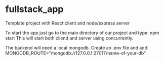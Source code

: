 # fullstack_app
Template project with React client and node/express server

To start the app just go to the main directory of our project and type: npm start
This will start both cliend and server using concurrently.

The backend will need a local mongodb. Create an .env file and add: 
MONGODB_ROUTE="mongodb://127.0.0.1:27017/name-of-your-db"
